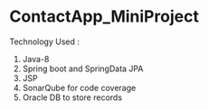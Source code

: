 # ContactApp_MiniProject
Technology Used :
1. Java-8
2. Spring boot and SpringData JPA
3. JSP
4. SonarQube for code coverage
5. Oracle DB to store records